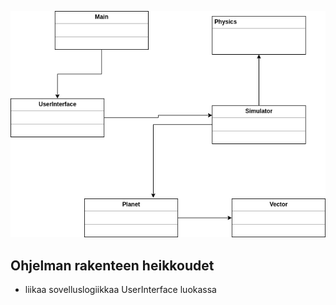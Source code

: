 ![dia1](dia1.png?raw=true)


## Ohjelman rakenteen heikkoudet
- liikaa sovelluslogiikkaa UserInterface luokassa
